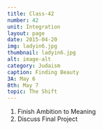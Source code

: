 ```yaml
---
title: Class-42
number: 42	
unit: Integration
layout: page
date: 2015-04-20
img: ladyin6.jpg
thumbnail: ladyin6.jpg
alt: image-alt
category: Judaism
caption: Finding Beauty
3A: May 6
8th: May 7
topic: The Shift
---
```

1. Finish Ambition to Meaning
2. Discuss Final Project
